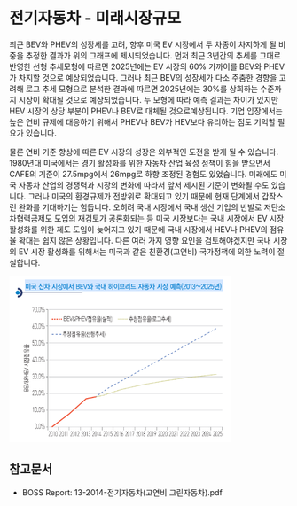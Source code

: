 # 전기자동차 - 미래시장규모

최근 BEV와 PHEV의 성장세를 고려, 향후 미국 EV 시장에서 두 차종이 차지하게 될 비중을 추정한 결과가 위의 그래프에 제시되었습니다.
먼저 최근 3년간의 추세를 그대로 반영한 선형 추세모형에 따르면 2025년에는 EV 시장의 60% 가까이를 BEV와 PHEV가 차지할 것으로 예상되었습니다.
그러나 최근 BEV의 성장세가 다소 주춤한 경향을 고려해 로그 추세 모형으로 분석한 결과에 따르면 2025년에는 30%를 상회하는 수준까지 시장이 확대될 것으로 예상되었습니다. 두 모형에 따라 예측 결과는 차이가 있지만 HEV 시장의 상당 부분이 PHEV나 BEV로 대체될 것으로예상됩니다. 기업 입장에서는 높은 연비 규제에 대응하기 위해서 PHEV나 BEV가 HEV보다 유리하는 점도 기억할 필요가 있습니다.


물론 연비 기준 향상에 따른 EV 시장의 성장은 외부적인 도전을 받게 될 수 있습니다. 1980년대 미국에서는 경기 활성화를 위한 자동차 산업 육성 정책이 힘을 받으면서 CAFE의 기준이 27.5mpg에서 26mpg로 하향 조정된 경험도 있었습니다. 미래에도 미국 자동차 산업의 경쟁력과 시장의 변화에 따라서 앞서 제시된 기준이 변화될 수도 있습니다. 그러나 미국의 환경규제가 전방위로 확대되고 있기 때문에 현재 단계에서 갑작스런 완화를 기대하기는 힘듭니다. 오히려 국내 시장에서 국내 생산 기업의 반발로 저탄소차협력금제도 도입의 재검토가 공론화되는 등 미국 시장보다는 국내 시장에서 EV 시장 활성화를 위한 제도 도입이 늦어지고 있기 때문에 국내 시장에서 HEV나 PHEV의 점유율 확대는 쉽지 않은 상황입니다. 다른 여러 가지 영향 요인을 검토해야겠지만 국내 시장의 EV 시장 활성화를 위해서는 미국과 같은 친환경(고연비) 국가정책에 의한 노력이 절실합니다.


![](./images/전기자동차_Q14_1_1.PNG)


## 참고문서
-  BOSS Report: 13-2014-전기자동차(고연비 그린자동차).pdf
